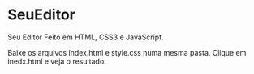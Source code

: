 # SeuEditor
Seu Editor Feito em HTML, CSS3 e JavaScript.

Baixe os arquivos index.html e style.css numa mesma pasta. 
Clique em inedx.html e veja o resultado.
